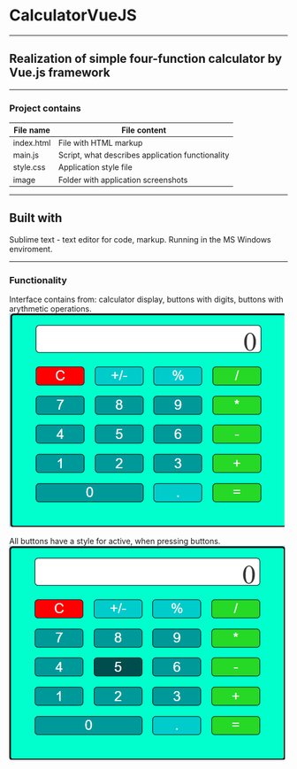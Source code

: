 # CalculatorVueJS
---------------------------------
## Realization of simple four-function calculator by Vue.js framework
---------------------------------
### Project contains
 File name         |   File content
-------------------|------------------
index.html         |File with HTML markup
main.js            |Script, what describes application functionality
style.css          |Application style file
image              | Folder with application screenshots

----------------------------------------
Built with
----------------------------------------
Sublime text - text editor for code, markup. Running in the MS Windows enviroment.

----------------------------------------

### Functionality
Interface contains from: calculator display, buttons with digits, buttons with arythmetic operations.
![alt interface](https://github.com/AlexShyshkov/CalculatorVueJS/blob/master/image/app-image.png?raw=true)

All buttons have a style for active, when pressing buttons.
![alt active_button](https://github.com/AlexShyshkov/CalculatorVueJS/blob/master/image/active-button.png?raw=true)
